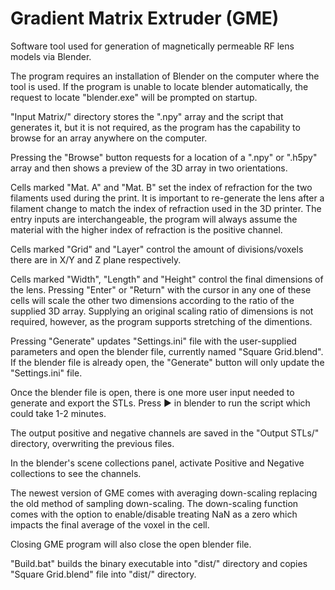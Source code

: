 # Gradient Matrix Extruder (GME)
Software tool used for generation of magnetically permeable RF lens models via Blender.

The program requires an installation of Blender on the computer where the tool is used. If the program is unable to locate blender automatically, the request to locate "blender.exe" will be prompted on startup.

"Input Matrix/" directory stores the ".npy" array and the script that generates it, but it is not required, as the program has the capability to browse for an array anywhere on the computer.

Pressing the "Browse" button requests for a location of a ".npy" or ".h5py" array and then shows a preview of the 3D array in two orientations.

Cells marked "Mat. A" and "Mat. B" set the index of refraction for the two filaments used during the print. It is important to re-generate the lens after a filament change to match the index of refraction used in the 3D printer. The entry inputs are interchangeable, the program will always assume the material with the higher index of refraction is the positive channel.

Cells marked "Grid" and "Layer" control the amount of divisions/voxels there are in X/Y and Z plane respectively.

Cells marked "Width", "Length" and "Height" control the final dimensions of the lens. Pressing "Enter" or "Return" with the cursor in any one of these cells will scale the other two dimensions according to the ratio of the supplied 3D array. Supplying an original scaling ratio of dimensions is not required, however, as the program supports stretching of the dimentions.

Pressing "Generate" updates "Settings.ini" file with the user-supplied parameters and open the blender file, currently named "Square Grid.blend". If the blender file is already open, the "Generate" button will only update the "Settings.ini" file.

Once the blender file is open, there is one more user input needed to generate and export the STLs. Press ▶ in blender to run the script which could take 1-2 minutes.

The output positive and negative channels are saved in the "Output STLs/" directory, overwriting the previous files.

In the blender's scene collections panel, activate Positive and Negative collections to see the channels.

The newest version of GME comes with averaging down-scaling replacing the old method of sampling down-scaling. The down-scaling function comes with the option to enable/disable treating NaN as a zero which impacts the final average of the voxel in the cell.

Closing GME program will also close the open blender file.

"Build.bat" builds the binary executable into "dist/" directory and copies "Square Grid.blend" file into "dist/" directory.

